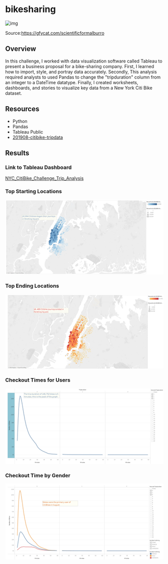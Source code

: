 # bikesharing

![img](https://github.com/Edgarhv/bikesharing/blob/cd71ab9199f29101d35247e22f3c5521309aabf1/ScientificFormalBurro-mobile.gif)

Source:https://gfycat.com/scientificformalburro

## Overview
In this challenge, I worked with data visualization software called Tableau to present a business proposal for a bike-sharing company. First, I learned how to import, style, and portray data accurately. Secondly, This analysis required analysts to used Pandas to change the "tripduration" column from an integer to a DateTime datatype. Finally, I created worksheets, dashboards, and stories to visualize key data from a New York Citi Bike dataset.


## Resources
- Python 
- Pandas
- Tableau Public
- [201908-citibike-tripdata](https://s3.amazonaws.com/tripdata/index.html)



## Results

### Link to Tableau Dashboard
[NYC_CitiBike_Challenge_Trip_Analysis](https://public.tableau.com/views/NYCCitibikeChallenge_16328761915300/NYCCitibikeChallenge?:language=es-ES&publish=yes&:display_count=n&:origin=viz_share_link)

### Top Starting Locations
![img](https://github.com/Edgarhv/bikesharing/blob/66af1742ad77b97aa225471a3e41f2206529f93c/Images/Top%20%20Starting%20Location.jpg)


### Top Ending Locations
![img](https://github.com/Edgarhv/bikesharing/blob/56fb262de849a3ca13bea7a8437aaccbf2963c09/Images/Top%20Ending%20Locations.jpg)

### Checkout Times for Users
![img](https://github.com/Edgarhv/bikesharing/blob/4d5b3c9e77a3e906a9c52809f1a98b7cd2409046/Images/Checkout%20Times%20for%20Users%20in%20August%202019.jpg)


### Checkout Time by Gender
![img](https://github.com/Edgarhv/bikesharing/blob/b7529c799611e2993ccd53467f9960b897f9b484/Images/Checkout%20Times%20by%20Gender%20in%20August%202019.jpg)
